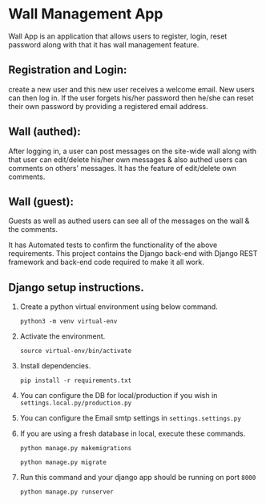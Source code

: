 

# Wall Management App
Wall App is an application that allows users to register, login, reset password along with that it has wall management feature.

## Registration and Login:
create a new user and this new user receives a welcome email. New users can then log in. If the user forgets his/her password then he/she can reset their own password by providing a registered email address.

## Wall (authed):

After logging in, a user can post messages on the site-wide wall along with that user can edit/delete his/her own messages & also authed users can comments on others' messages. It has the feature of edit/delete own comments.
 
## Wall (guest):

Guests as well as authed users can see all of the messages on the wall & the comments.


It has Automated tests to confirm the functionality of the above requirements. 
This project contains the Django back-end with Django REST framework and back-end code required to make it all work.





## Django setup instructions.


1. Create a python virtual environment using below command.

   `python3 -m venv virtual-env`

2. Activate the environment.

   `source virtual-env/bin/activate`

3. Install dependencies.

   `pip install -r requirements.txt`

4. You can configure the DB for local/production if you wish in `settings.local.py/production.py`

5. You can configure the Email smtp settings in `settings.settings.py`

6. If you are using a fresh database in local, execute these commands.

   `python manage.py makemigrations `

   `python manage.py migrate`

7. Run this command and your django app should be running on port `8000`

   `python manage.py runserver`


